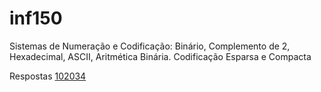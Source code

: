 # inf150

Sistemas de Numeração e Codificação: Binário, Complemento de 2, Hexadecimal, ASCII, Aritmética Binária. Codificação Esparsa e Compacta

Respostas
[102034](https://colab.research.google.com/drive/1bZ1_fAghVm1PJVbdWSq36PT0KFWL82ry)
